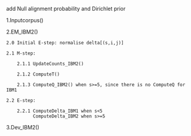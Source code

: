 add Null alignment probability and Dirichlet prior


1.Inputcorpus()

2.EM_IBM2()

    2.0 Initial E-step: normalise delta[(s,i,j)]

    2.1 M-step:

        2.1.1 UpdateCounts_IBM2()

        2.1.2 ComputeT()
        
        2.1.3 ComputeQ_IBM2() when s>=5, since there is no ComputeQ for IBM1
        
    2.2 E-step:
    
        2.2.1 ComputeDelta_IBM1 when s<5
              ComputeDelta_IBM2 when s>=5
              
3.Dev_IBM2()




